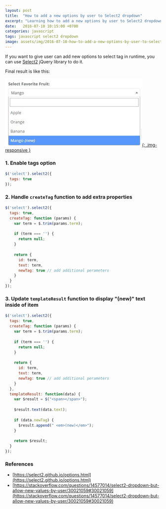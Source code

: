```yaml
---
layout: post
title:  "How to add a new options by user to Select2 dropdown"
excerpt: "Learning how to add a new options by user to Select2 dropdown"
date:   2016-07-10 10:15:00 +0700
categories: javascript
tags: javascript select2 dropdown
image: assets/img/2016-07-10-how-to-add-a-new-options-by-user-to-select2-dropdown-thumbnail.jpg
---
```


If you want to give user can add new options to select tag in runtime, you can use [Select2](https://select2.github.io/) jQuery library to do it.

Final result is like this:

[![Select2 Dropdown](/assets/img/2016-07-10-how-to-add-a-new-options-by-user-to-select2-dropdown-001.jpg){: .img-responsive }](/assets/img/2016-07-10-how-to-add-a-new-options-by-user-to-select2-dropdown-001.jpg)

### 1. Enable tags option

```javascript
$('select').select2({
  tags: true
});
```

### 2. Handle `createTag` function to add extra properties

```javascript
$('select').select2({
  tags: true,
  createTag: function (params) {
    var term = $.trim(params.term);

    if (term === '') {
      return null;
    }

    return {
      id: term,
      text: term,
      newTag: true // add additional perameters
    }
  }
});
```

### 3. Update `templateResult` function to display "(new)" text inside of item

```javascript
$('select').select2({
  tags: true,
  createTag: function (params) {
    var term = $.trim(params.term);

    if (term === '') {
      return null;
    }

    return {
      id: term,
      text: term,
      newTag: true // add additional perameters
    }
  },
  templateResult: function(data) {
    var $result = $("<span></span>");

    $result.text(data.text);

    if (data.newTag) {
      $result.append(" <em>(new)</em>");
    }

    return $result;
  }
});
```

### References

* [https://select2.github.io/options.html](https://select2.github.io/options.html)
* [https://stackoverflow.com/questions/14577014/select2-dropdown-but-allow-new-values-by-user/30021059#30021059](https://stackoverflow.com/questions/14577014/select2-dropdown-but-allow-new-values-by-user/30021059#30021059)
